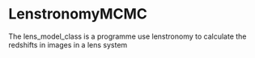 # LenstronomyMCMC

The lens_model_class is a programme use lenstronomy to calculate the redshifts in images in a lens system
